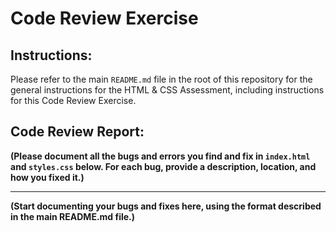 # Code Review Exercise

## Instructions:

Please refer to the main `README.md` file in the root of this repository for the general instructions for the HTML & CSS Assessment, including instructions for this Code Review Exercise.

## Code Review Report:

**(Please document all the bugs and errors you find and fix in `index.html` and `styles.css` below. For each bug, provide a description, location, and how you fixed it.)**

---

**(Start documenting your bugs and fixes here, using the format described in the main README.md file.)**

